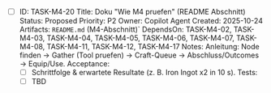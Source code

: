 - [ ] ID: TASK-M4-20
  Title: Doku "Wie M4 pruefen" (README Abschnitt)
  Status: Proposed
  Priority: P2
  Owner: Copilot Agent
  Created: 2025-10-24
  Artifacts: `README.md` (M4-Abschnitt)`
  DependsOn: TASK-M4-02, TASK-M4-03, TASK-M4-04, TASK-M4-05, TASK-M4-06, TASK-M4-07, TASK-M4-08, TASK-M4-11, TASK-M4-12, TASK-M4-17
  Notes:
  Anleitung: Node finden -> Gather (Tool pruefen) -> Craft-Queue -> Abschluss/Outcomes -> Equip/Use.
  Acceptance:
  - [ ] Schrittfolge & erwartete Resultate (z. B. Iron Ingot x2 in 10 s).
  Tests:
  - [ ] TBD
